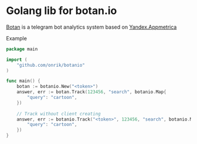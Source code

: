 # Golang lib for botan.io

[Botan](http://botan.io) is a telegram bot analytics system based on [Yandex.Appmetrica](http://appmetrica.yandex.com/)

Example
```go
package main

import (
	"github.com/onrik/botanio"
)

func main() {
	botan := botanio.New("<token>")
	answer, err := botan.Track(123456, "search", botanio.Map{
		"query": "cartoon",
	})
	
	// Track without client creating
	answer, err := botanio.Track("<token>", 123456, "search", botanio.Map{
		"query": "cartoon",
	})
}

```
